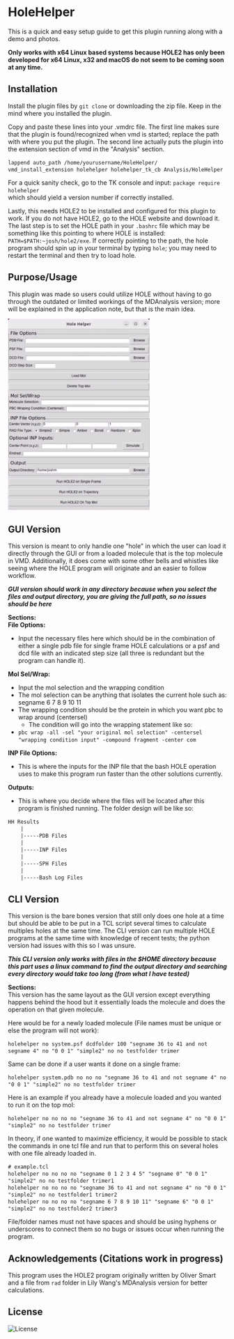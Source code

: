 # HoleHelper

This is a quick and easy setup guide to get this plugin running along with a demo and photos.

**Only works with x64 Linux based systems because HOLE2 has only been developed for x64 Linux, x32 and macOS do not seem to be coming soon at any time.**

## Installation 

Install the plugin files by `git clone` or downloading the zip file.  Keep in the mind where you installed the plugin.

Copy and paste these lines into your .vmdrc file.  The first line makes sure that the plugin is found/recognized when vmd is started; replace the path with where you put the plugin.
The second line actually puts the plugin into the extension section of vmd in the "Analysis" section.
```
lappend auto_path /home/yourusername/HoleHelper/
vmd_install_extension holehelper holehelper_tk_cb Analysis/HoleHelper
```
For a quick sanity check, go to the TK console and input: `package require holehelper` \
which should yield a version number if correctly installed.

Lastly, this needs HOLE2 to be installed and configured for this plugin to work.  If you do not have HOLE2, go to the HOLE website and download it.  The last step is to set the HOLE path in your `.bashrc` file which may be something like this pointing to where HOLE is installed: `PATH=$PATH:~josh/hole2/exe`. If correctly pointing to the path, the hole program should spin up in your terminal by typing `hole`; you may need to restart the terminal and then try to load hole.

## Purpose/Usage
This plugin was made so users could utilize HOLE without having to go through the outdated or limited workings of the MDAnalysis version; more will be explained in the application note, but that is the main idea.

<p>
  <img src="https://github.com/joshua-mae/HoleHelper/blob/cd99b3d5d8285a14747a36f05369d04052ca588b/demos/Screenshot%202023-07-31%20at%2011.53.28%20AM.png" width="325">
</p>

## **GUI Version**
This version is meant to only handle one "hole" in which the user can load it directly through the GUI or from a loaded molecule that is the top molecule in VMD.  Additionally, it does come with some other bells and whistles like seeing where the HOLE program will originate and an easier to follow workflow. 

_**GUI version should work in any directory because when you select the files and output directory, you are giving the full path, so no issues should be here**_

**Sections:** \
**File Options:**
- Input the necessary files here which should be in the combination of either a single pdb file for single frame HOLE calculations or a psf and dcd file with an indicated step size (all three is redundant but the program can handle it). 

**Mol Sel/Wrap:**
- Input the mol selection and the wrapping condition 
- The mol selection can be anything that isolates the current hole such as: segname 6 7 8 9 10 11
- The wrapping condition should be the protein in which you want pbc to wrap around (centersel)
    - The condition will go into the wrapping statement like so: 
- `pbc wrap -all -sel "your original mol selection" -centersel "wrapping condition input" -compound fragment -center com` 

**INP File Options:**
- This is where the inputs for the INP file that the bash HOLE operation uses to make this program run faster than the other solutions currently. 

**Outputs:**
- This is where you decide where the files will be located after this program is finished running.  The folder design will be like so:
```
HH Results
    |
    |-----PDB Files
    |
    |-----INP Files
    |
    |-----SPH Files
    |
    |-----Bash Log Files
```

## **CLI Version** 
This version is the bare bones version that still only does one hole at a time but should be able to be put in a TCL script several times to calculate multiples holes at the same time. The CLI version can run multiple HOLE programs at the same time with knowledge of recent tests; the python version had issues with this so I was unsure. 

_**This CLI version only works with files in the $HOME directory because this part uses a linux command to find the output directory and searching every directory would take too long (from what I have tested)**_

**Sections:** \
This version has the same layout as the GUI version except everything happens behind the hood but it essentially loads the molecule and does the operation on that given molecule.  

Here would be for a newly loaded molecule (File names must be unique or else the program will not work):
```
holehelper no system.psf dcdfolder 100 "segname 36 to 41 and not segname 4" no "0 0 1" "simple2" no no testfolder trimer
```

Same can be done if a user wants it done on a single frame:
```
holehelper system.pdb no no no "segname 36 to 41 and not segname 4" no "0 0 1" "simple2" no no testfolder trimer
```

Here is an example if you already have a molecule loaded and you wanted to run it on the top mol:
```
holehelper no no no no "segname 36 to 41 and not segname 4" no "0 0 1" "simple2" no no testfolder trimer
```

In theory, if one wanted to maximize efficiency, it would be possible to stack the commands in one tcl file and run that to perform this on several holes with one file already loaded in.
```
# example.tcl
holehelper no no no no "segname 0 1 2 3 4 5" "segname 0" "0 0 1" "simple2" no no testfolder trimer1
holehelper no no no no "segname 36 to 41 and not segname 4" no "0 0 1" "simple2" no no testfolder1 trimer2
holehelper no no no no "segname 6 7 8 9 10 11" "segname 6" "0 0 1" "simple2" no no testfolder2 trimer3
```
File/folder names must not have spaces and should be using hyphens or underscores to connect them so no bugs or issues occur when running the program.  

## Acknowledgements (Citations work in progress)
This program uses the HOLE2 program originally written by Oliver Smart and a file from `rad` folder in Lily Wang's MDAnalysis version for better calculations.

## License
![License](https://github.com/joshua-mae/HoleHelper/blob/25d4763fa1e24126c30b030b59925db77133e2ca/LICENSE)

